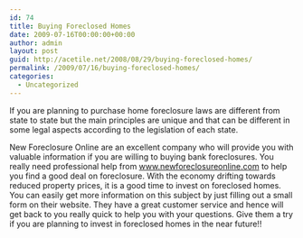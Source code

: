 ```yaml
---
id: 74
title: Buying Foreclosed Homes
date: 2009-07-16T00:00:00+00:00
author: admin
layout: post
guid: http://acetile.net/2008/08/29/buying-foreclosed-homes/
permalink: /2009/07/16/buying-foreclosed-homes/
categories:
  - Uncategorized
---
```

If you are planning to purchase home foreclosure laws are different from state to state but the main principles are unique and that can be different in some legal aspects according to the legislation of each state. 

New Foreclosure Online are an excellent company who will provide you with valuable information if you are willing to buying bank foreclosures. You really need professional help from www.newforeclosureonline.com to help you find a good deal on foreclosure. With the economy drifting towards reduced property prices, it is a good time to invest on foreclosed homes. You can easily get more information on this subject by just filling out a small form on their website. They have a great customer service and hence will get back to you really quick to help you with your questions. Give them a try if you are planning to invest in foreclosed homes in the near future!!